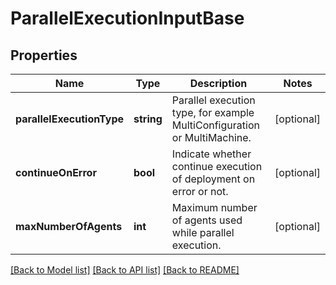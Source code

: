 # ParallelExecutionInputBase

## Properties
Name | Type | Description | Notes
------------ | ------------- | ------------- | -------------
**parallelExecutionType** | **string** | Parallel execution type, for example MultiConfiguration or MultiMachine. | [optional] 
**continueOnError** | **bool** | Indicate whether continue execution of deployment on error or not. | [optional] 
**maxNumberOfAgents** | **int** | Maximum number of agents used while parallel execution. | [optional] 

[[Back to Model list]](../README.md#documentation-for-models) [[Back to API list]](../README.md#documentation-for-api-endpoints) [[Back to README]](../README.md)


